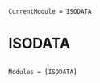 ```@meta
CurrentModule = ISODATA
```

# ISODATA

```@index
```

```@autodocs
Modules = [ISODATA]
```
